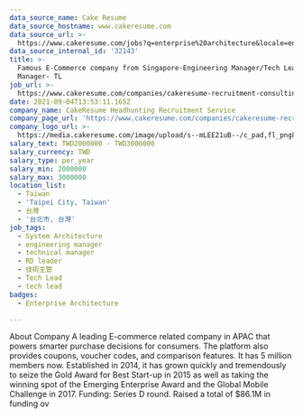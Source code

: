 ```yaml
---
data_source_name: Cake Resume
data_source_hostname: www.cakeresume.com
data_source_url: >-
  https://www.cakeresume.com/jobs?q=enterprise%20architecture&locale=en&range%5Bsalary_range%5D%5Bmin%5D=1000000
data_source_internal_id: '32143'
title: >-
  Famous E-Commerce company from Singapore-Engineering Manager/Tech Lead/RD
  Manager- TL
job_url: >-
  https://www.cakeresume.com/companies/cakeresume-recruitment-consulting/jobs/366c4f
date: 2021-09-04T13:53:11.165Z
company_name: CakeResume Headhunting Recruitment Service
company_page_url: 'https://www.cakeresume.com/companies/cakeresume-recruitment-consulting'
company_logo_url: >-
  https://media.cakeresume.com/image/upload/s--mLEE21uB--/c_pad,fl_png8,h_200,w_200/v1620881212/vdbipassrdfr8omwzeq6.png
salary_text: TWD2000000 - TWD3000000
salary_currency: TWD
salary_type: per_year
salary_min: 2000000
salary_max: 3000000
location_list:
  - Taiwan
  - 'Taipei City, Taiwan'
  - 台灣
  - '台北市, 台灣'
job_tags:
  - System Architecture
  - engineering manager
  - technical manager
  - RD leader
  - 技術主管
  - Tech Lead
  - tech lead
badges:
  - Enterprise Architecture

---
```


About Company A leading E-commerce related company in APAC that powers smarter purchase decisions for consumers. The platform also provides coupons, voucher codes, and comparison features. It has 5 million members now. Established in 2014, it has grown quickly and tremendously to seize the Gold Award for Best Start-up in 2015 as well as taking the winning spot of the Emerging Enterprise Award and the Global Mobile Challenge in 2017. Funding: Series D round. Raised a total of $86.1M in funding ov